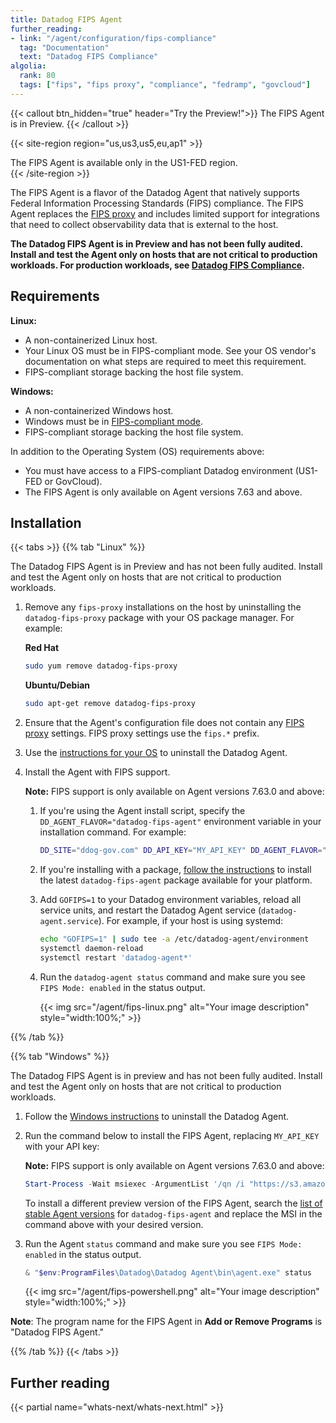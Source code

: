 ```yaml
---
title: Datadog FIPS Agent
further_reading:
- link: "/agent/configuration/fips-compliance"
  tag: "Documentation"
  text: "Datadog FIPS Compliance"
algolia:
  rank: 80
  tags: ["fips", "fips proxy", "compliance", "fedramp", "govcloud"]
---
```


{{< callout btn_hidden="true" header="Try the Preview!">}}
The FIPS Agent is in Preview.
{{< /callout >}}

{{< site-region region="us,us3,us5,eu,ap1" >}}
<div class="alert alert-warning">The FIPS Agent is available only in the US1-FED region.</a></div>
{{< /site-region >}}

The FIPS Agent is a flavor of the Datadog Agent that natively supports Federal Information Processing Standards (FIPS) compliance. The FIPS Agent replaces the [FIPS proxy][2] and includes limited support for integrations that need to collect observability data that is external to the host.

**The Datadog FIPS Agent is in Preview and has not been fully audited. Install and test the Agent only on hosts that are not critical to production workloads. For production workloads, see [Datadog FIPS Compliance][2].**

## Requirements

**Linux:**
   - A non-containerized Linux host.
   - Your Linux OS must be in FIPS-compliant mode. See your OS vendor's documentation on what steps are required to meet this requirement.
   - FIPS-compliant storage backing the host file system.

**Windows:**
   - A non-containerized Windows host.
   - Windows must be in [FIPS-compliant mode][1].
   - FIPS-compliant storage backing the host file system.

In addition to the Operating System (OS) requirements above:
- You must have access to a FIPS-compliant Datadog environment (US1-FED or GovCloud).
- The FIPS Agent is only available on Agent versions 7.63 and above.

## Installation

{{< tabs >}}
{{% tab "Linux" %}}

The Datadog FIPS Agent is in Preview and has not been fully audited. Install and test the Agent only on hosts that are not critical to production workloads.

1. Remove any `fips-proxy` installations on the host by uninstalling the `datadog-fips-proxy` package with your OS package manager. For example:

   **Red Hat**
   ```sh
   sudo yum remove datadog-fips-proxy
   ```
   **Ubuntu/Debian**
   ```sh
   sudo apt-get remove datadog-fips-proxy
   ```
1. Ensure that the Agent's configuration file does not contain any [FIPS proxy][2] settings. FIPS proxy settings use the `fips.*` prefix.
1. Use the [instructions for your OS][3] to uninstall the Datadog Agent.
1. Install the Agent with FIPS support.

   **Note:** FIPS support is only available on Agent versions 7.63.0 and above:
   1. If you're using the Agent install script, specify the `DD_AGENT_FLAVOR="datadog-fips-agent"` environment variable in your installation command. For example:

      ```sh
      DD_SITE="ddog-gov.com" DD_API_KEY="MY_API_KEY" DD_AGENT_FLAVOR="datadog-fips-agent" … bash -c "$(curl -L https://s3.amazonaws.com/dd-agent/scripts/install_script_agent7.sh)"
      ```
   1. If you're installing with a package, [follow the instructions][4] to install the latest `datadog-fips-agent` package available for your platform.
   1. Add `GOFIPS=1` to your Datadog environment variables, reload all service units, and restart the Datadog Agent service (`datadog-agent.service`). For example, if your host is using systemd:
   
      ```sh
      echo "GOFIPS=1" | sudo tee -a /etc/datadog-agent/environment
      systemctl daemon-reload
      systemctl restart 'datadog-agent*'
      ```
   1. Run the `datadog-agent status` command and make sure you see `FIPS Mode: enabled` in the status output.

      {{< img src="/agent/fips-linux.png" alt="Your image description" style="width:100%;" >}}

[2]: /agent/configuration/fips-compliance/
[3]: /agent/guide/how-do-i-uninstall-the-agent/
[4]: /agent/guide/installing-the-agent-on-a-server-with-limited-internet-connectivity/
{{% /tab %}}

{{% tab "Windows" %}}

The Datadog FIPS Agent is in preview and has not been fully audited. Install and test the Agent only on hosts that are not critical to production workloads.

1. Follow the [Windows instructions][1] to uninstall the Datadog Agent.
1. Run the command below to install the FIPS Agent, replacing `MY_API_KEY` with your API key:

   **Note:** FIPS support is only available on Agent versions 7.63.0 and above:

   ```powershell
   Start-Process -Wait msiexec -ArgumentList '/qn /i "https://s3.amazonaws.com/ddagent-windows-stable/beta/datadog-fips-agent-7.63.0-rc.7-fips-preview-2.msi" APIKEY="MY_API_KEY" SITE="ddog-gov.com"'
   ```

   To install a different preview version of the FIPS Agent, search the [list of stable Agent versions][2] for `datadog-fips-agent` and replace the MSI in the command above with your desired version.

1. Run the Agent `status` command and make sure you see `FIPS Mode: enabled` in the status output.

   ```powershell
   & "$env:ProgramFiles\Datadog\Datadog Agent\bin\agent.exe" status
   ```

   {{< img src="/agent/fips-powershell.png" alt="Your image description" style="width:100%;" >}}


**Note**: The program name for the FIPS Agent in **Add or Remove Programs** is "Datadog FIPS Agent."

[1]: /agent/basic_agent_usage/windows/#uninstall-the-agent
[2]: https://s3.amazonaws.com/ddagent-windows-stable/beta/installers_v2.json

{{% /tab %}}
{{< /tabs >}}

## Further reading

{{< partial name="whats-next/whats-next.html" >}}

[1]: https://learn.microsoft.com/en-us/windows/security/security-foundations/certification/fips-140-validation
[2]: /agent/configuration/fips-compliance/
